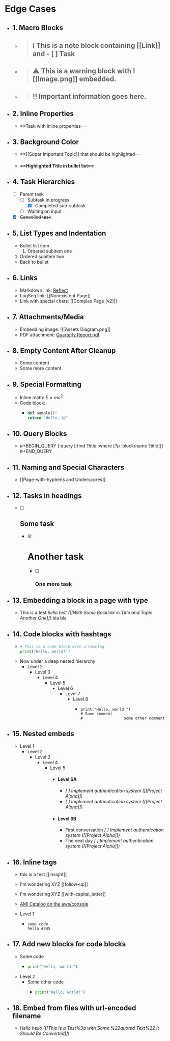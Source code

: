 # Edge Cases

- ## 1. Macro Blocks
  - > ## ℹ️ This is a note block containing [[Link]] and - [ ] Task
  - > ## ⚠️ This is a warning block with ![[Image.png]] embedded.
  - > ## ‼️ Important information goes here.
- ## 2. Inline Properties
  - ==Task with inline properties==
- ## 3. Background Color
  - ==[[Super Important Topic]] that should be highlighted==
  - #### ==Highlighted Title in bullet list==
- ## 4. Task Hierarchies
  - [ ] Parent task
    - [ ] Subtask in progress
      - [x] Completed sub-subtask
    - [ ] Waiting on input
  - [x] ~~Cancelled task~~
- ## 5. List Types and Indentation
  - Bullet list item
    1. Ordered subitem one
  1. Ordered subitem two
  - Back to bullet
- ## 6. Links
  - Markdown link: [Reflect](https://reflect.app)
  - LogSeq link: [[Nonexistent Page]]
  - Link with special chars: [[Complex Page (v2)]]
- ## 7. Attachments/Media
  - Embedding image: ![[Assets Diagram.png]]
  - PDF attachment: [Quarterly Report.pdf](assets/Q1_Report.pdf)
- ## 8. Empty Content After Cleanup
  - Some content
  - Some more content
- ## 9. Special Formatting
  - Inline math: $E = mc^2$
  - Code block:
    - ```python
      def sample():
      return "Hello, 😊"
      ```

- ## 10. Query Blocks
  - #+BEGIN_QUERY
    {:query [:find ?title :where [?p :block/name ?title]]}
    #+END_QUERY

- ## 11. Naming and Special Characters
  - [[Page-with-hyphens and Underscores]]

- ## 12. Tasks in headings
  - [ ] ## Some task
    - [x] # Another task
      - [ ] ### One more task
- ## 13. Embedding a block in a page with type
  - This is a test _hello test ([[With Some Backlink in Title and Topic Another One]])_ bla bla

- ## 14. Code blocks with hashtags
  - ```python
    # This is a code block with a hashtag
    print("Hello, world!")
    ```
  - Now under a deep nested hierarchy
    - Level 2
      - Level 3
        - Level 4
          - Level 5
            - Level 6
              - Level 7
                - Level 8
                  - ```
                    print("Hello, world!")
                    # Some comment
                    #                  some other comment
                    ```

- ## 15. Nested embeds
  - Level 1
    - Level 2
      - Level 3
        - Level 4
          - Level 5
            - #### Level 6A
              - _[ ] Implement authentication system ([[Project Alpha]])_
              - _[ ] Implement authentication system ([[Project Alpha]])_
            - #### Level 6B
              - First conversation
                _[ ] Implement authentication system ([[Project Alpha]])_
              - The next day
                _[ ] Implement authentication system ([[Project Alpha]])_

- ## 16. Inline tags
  - this is a test [[insight]]
  - I'm wondering XYZ [[follow-up]]
  - I'm wondering XYZ [[with-capital_letter]]

  - [AMI Catalog on the aws/console](https://eu-west-1.console.aws.amazon.com/ec2/home?AMICatalog&region=eu-west-1#AMICatalog:)
  - Level 1
    - ```
      some code
      hello #345
      ```
- ## 17. Add new blocks for code blocks
  - Some code
    - ```python
      print("Hello, world!")
      ```
  - Level 2
    - Some other code
      - ```python
        print("Hello, world!")
        ```
- ## 18. Embed from files with url-encoded filename
  - _Hello hello ([[This Is a Test%3a with Some %22quoted Text%22 It Should Be Converted]])_